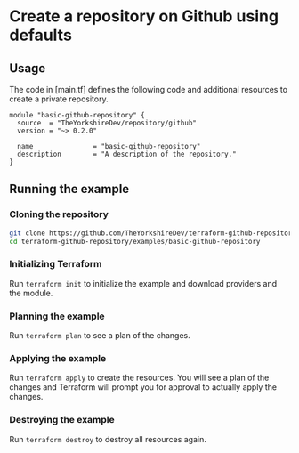 # Create a repository on Github using defaults

## Usage

The code in [main.tf] defines the following code and additional resources to create a private repository.

```hcl
module "basic-github-repository" {
  source  = "TheYorkshireDev/repository/github"
  version = "~> 0.2.0"

  name               = "basic-github-repository"
  description        = "A description of the repository."
}
```

## Running the example

### Cloning the repository

```bash
git clone https://github.com/TheYorkshireDev/terraform-github-repository.git
cd terraform-github-repository/examples/basic-github-repository
```

### Initializing Terraform

Run `terraform init` to initialize the example and download providers and the module.

### Planning the example

Run `terraform plan` to see a plan of the changes.

### Applying the example

Run `terraform apply` to create the resources.
You will see a plan of the changes and Terraform will prompt you for approval to actually apply the changes.

### Destroying the example

Run `terraform destroy` to destroy all resources again.
